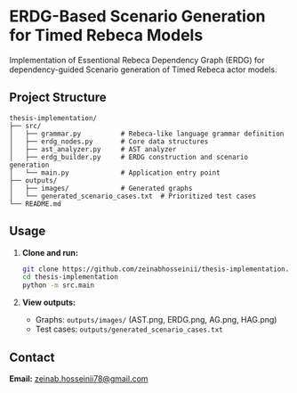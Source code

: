 # ERDG-Based Scenario Generation for Timed Rebeca Models

Implementation of Essentional Rebeca Dependency Graph (ERDG) for dependency-guided Scenario generation of Timed Rebeca actor models.

## Project Structure

```
thesis-implementation/
├── src/
│   ├── grammar.py          # Rebeca-like language grammar definition
│   ├── erdg_nodes.py       # Core data structures
│   ├── ast_analyzer.py     # AST analyzer
│   ├── erdg_builder.py     # ERDG construction and scenario generation
│   └── main.py             # Application entry point
├── outputs/
│   ├── images/             # Generated graphs
│   └── generated_scenario_cases.txt  # Prioritized test cases
└── README.md
```

## Usage

1. **Clone and run:**
   ```bash
   git clone https://github.com/zeinabhosseinii/thesis-implementation.git
   cd thesis-implementation
   python -m src.main
   ```

2. **View outputs:**
   - Graphs: `outputs/images/` (AST.png, ERDG.png, AG.png, HAG.png)
   - Test cases: `outputs/generated_scenario_cases.txt`

## Contact

**Email:** zeinab.hosseinii78@gmail.com
